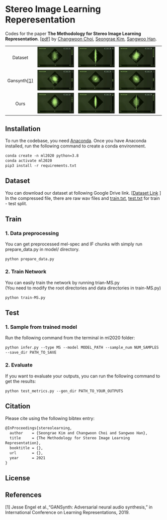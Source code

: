 # Stereo Image Learning Reperesentation
Codes for the paper **The Methodology for Stereo Image Learning Representation**. [[pdf]()] by [Changwoon Choi](http://3d.snu.ac.kr/members/), [Seongrae Kim](), [Sangwoo Han]().

| | | | | |
|:---------:|:---------:|:---------:|:---------:|:---------:|
|Dataset|![gt_1](./paper/Presentation/figures/00000105_F.gif)|![gt_2](./paper/Presentation/figures/00000149_D_sharp.gif)|![gt_3](./paper/Presentation/figures/00000159_A.gif)
|Gansynth[[1]](#1)|![gs_1](./paper/Presentation/figures/LR220.gif)|![gs_2](./paper/Presentation/figures/LR222.gif)|![gs_3](./paper/Presentation/figures/LR226.gif)|
|Ours|![our_1](./paper/Presentation/figures/MS366(1).gif)|![our_2](./paper/Presentation/figures/MS455(2).gif)|![our_3](./paper/Presentation/figures/MS235(3).gif)|
## Installation
<!---
### 1. Anaconda and environment installations
-->
To run the codebase, you need [Anaconda](https://www.anaconda.com/). Once you have Anaconda installed, run the following command to create a conda environment.
```
conda create -n ml2020 python=3.8
conda activate ml2020
pip3 install -r requirements.txt
```

## Dataset
You can download our dataset at following Google Drive link. 
[[Dataset Link](https://drive.google.com/drive/folders/1RCljf5SUgpIPMjVXdYCAYO8DNnaVTWHL?usp=sharing) ] \
In the compressed file, there are raw wav files and [train.txt](./data/train.txt), [test.txt](train.txt) for train - test split.

## Train
### 1. Data preprocessing
You can get preprocessed mel-spec and IF chunks with simply run prepare_data.py in model/ directory.
```
python prepare_data.py
```
### 2. Train Network
You can easily train the network by running trian-MS.py \
(You need to modify the root directories and data directories in train-MS.py) 
```
python train-MS.py
```
## Test
### 1. Sample from trained model
Run the following command from the terminal in ml2020 folder:
```
python infer.py --type MS --model MODEL_PATH --sample_num NUM_SAMPLES --save_dir PATH_TO_SAVE
```

### 2. Evaluate
If you want to evaluate your outputs, you can run the following command to get the results:
```
python test_metrics.py --gen_dir PATH_TO_YOUR_OUTPUTS
```
## Citation
Please cite using the following bibtex entry:
```
@InProceedings{stereolearning,
  author	= {Seongrae Kim and Changwoon Choi and Sangwoo Han},
  title 	= {The Methodology for Stereo Image Learning Representation},
  booktitle	= {},
  url		= {},
  year		= 2021
}
```
## License

## References
<a id="1">[1]</a> 
Jesse Engel et al.,“GANSynth: Adversarial neural audio synthesis,” in International Conference on Learning Representations, 2019.
